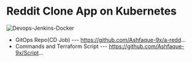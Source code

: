 # Reddit Clone App on Kubernetes

![Devops-Jenkins-Docker](https://github.com/hieunguyen0202/a-reddit-clone/assets/98166568/59fc2e82-0b66-4a85-bd90-32ca1ac36a31)

- GitOps Repo(CD Job) --- https://github.com/Ashfaque-9x/a-redd...
- Commands and Terraform Script --- https://github.com/Ashfaque-9x/Script...
